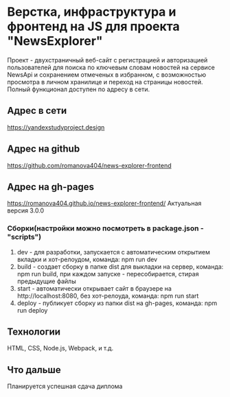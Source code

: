 # Верстка, инфраструктура и фронтенд на JS для проекта "NewsExplorer"

Проект - двухстраничный веб-сайт с регистрацией и авторизацией пользователей для поиска по ключевым словам новостей на сервисе NewsApi и сохранением отмеченых в избранном, с возможностью просмотра в личном хранилице и переход на страницы новостей. Полный функционал доступен по адресу в сети.

## Адрес в сети
https://yandexstudyproject.design

## Адрес на github
https://github.com/romanova404/news-explorer-frontend

## Адрес на gh-pages
https://romanova404.github.io/news-explorer-frontend/
Актуальная версия 3.0.0

### Сборки(настройки можно посмотреть в package.json - "scripts")
1. dev - для разработки, запускается с автоматическим открытием вкладки и хот-релоудом, команда: npm run dev
2. build - создает сборку в папке dist для выкладки на сервер, команда: npm run build, при каждом запуске - пересобирается, стирая предыдущие файлы
3. start - автоматически открывает сайт в браузере на http://localhost:8080, без хот-релоуда, команда: npm run start
4. deploy - публикует сборку из папки dist на gh-pages, команда: npm run deploy 

## Технологии
HTML, CSS, Node.js, Webpack, и т.д.

## Что дальше
Планируется успешная сдача диплома
